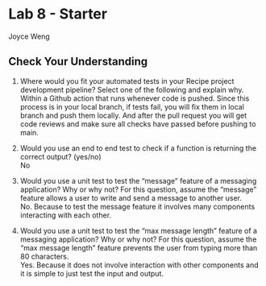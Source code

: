# Lab 8 - Starter
Joyce Weng

## Check Your Understanding
1. Where would you fit your automated tests in your Recipe project development pipeline? Select one of the following and explain why. \
 Within a Github action that runs whenever code is pushed. Since this process is in your local branch, if tests fail, you will fix them in local branch and push them locally. And after the pull request you will get code reviews and make sure all checks have passed before pushing to main.

2. Would you use an end to end test to check if a function is returning the correct output? (yes/no) \
No

3. Would you use a unit test to test the “message” feature of a messaging application? Why or why not? For this question, assume the “message” feature allows a user to write and send a message to another user. \
No. Because to test the message feature it involves many components interacting with each other.

4. Would you use a unit test to test the “max message length” feature of a messaging application? Why or why not? For this question, assume the “max message length” feature prevents the user from typing more than 80 characters. \
Yes. Because it does not involve interaction with other components and it is simple to just test the input and output.

